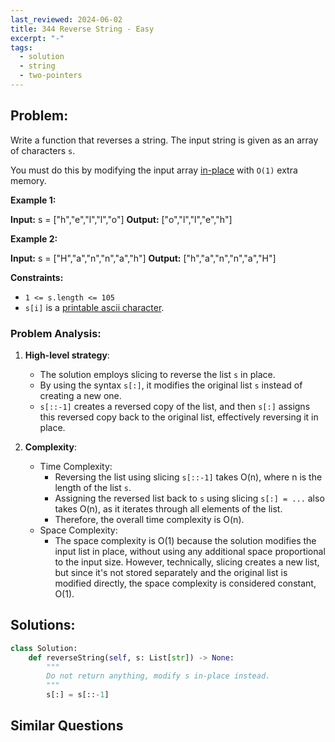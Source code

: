 ```yaml
---
last_reviewed: 2024-06-02
title: 344 Reverse String - Easy
excerpt: "-"
tags:
  - solution
  - string
  - two-pointers
---
```

## Problem:
Write a function that reverses a string. The input string is given as an array of characters `s`.

You must do this by modifying the input array [in-place](https://en.wikipedia.org/wiki/In-place_algorithm) with `O(1)` extra memory.

**Example 1:**

**Input:** s = ["h","e","l","l","o"]
**Output:** ["o","l","l","e","h"]

**Example 2:**

**Input:** s = ["H","a","n","n","a","h"]
**Output:** ["h","a","n","n","a","H"]

**Constraints:**

- `1 <= s.length <= 105`
- `s[i]` is a [printable ascii character](https://en.wikipedia.org/wiki/ASCII#Printable_characters).
### Problem Analysis:
1. **High-level strategy**:
   - The solution employs slicing to reverse the list `s` in place.
   - By using the syntax `s[:]`, it modifies the original list `s` instead of creating a new one.
   - `s[::-1]` creates a reversed copy of the list, and then `s[:]` assigns this reversed copy back to the original list, effectively reversing it in place.

2. **Complexity**:
   - Time Complexity: 
     - Reversing the list using slicing `s[::-1]` takes O(n), where n is the length of the list `s`.
     - Assigning the reversed list back to `s` using slicing `s[:] = ...` also takes O(n), as it iterates through all elements of the list.
     - Therefore, the overall time complexity is O(n).
   - Space Complexity: 
     - The space complexity is O(1) because the solution modifies the input list in place, without using any additional space proportional to the input size. However, technically, slicing creates a new list, but since it's not stored separately and the original list is modified directly, the space complexity is considered constant, O(1).


## Solutions:

```python
class Solution:
    def reverseString(self, s: List[str]) -> None:
        """
        Do not return anything, modify s in-place instead.
        """
        s[:] = s[::-1]
```

## Similar Questions